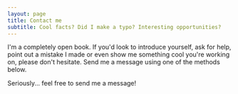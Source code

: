 ```yaml
---
layout: page
title: Contact me
subtitle: Cool facts? Did I make a typo? Interesting opportunities?
---
```


I'm a completely open book. If you'd look to introduce yourself, ask for help,
point out a mistake I made or even show me something cool you're working on,
please don't hesitate. Send me a message using one of the methods below.

Seriously... feel free to send me a message!
